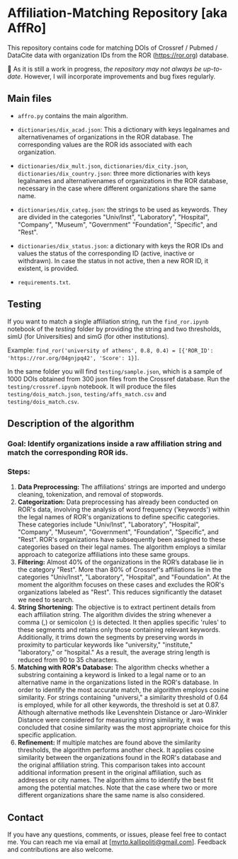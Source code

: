 # Affiliation-Matching Repository \[aka AffRo\]

This repository contains code for matching DOIs of Crossref / Pubmed / DataCite data with organization IDs from the ROR (https://ror.org) database.

🚀 As it is still a work in progress, *the repository may not always be up-to-date*. 
However, I will incorporate improvements and bug fixes regularly. 

## Main files


- `affro.py` contains the main algorithm.

- `dictionaries/dix_acad.json`: This a dictionary with keys legalnames and alternativenames of organizations in the ROR database. The corresponding values are the ROR ids associated with each organization.

- `dictionaries/dix_mult.json`, `dictionaries/dix_city.json`, `dictionaries/dix_country.json`: three more dictionaries with keys legalnames and alternativenames of organizations in the ROR database, necessary in the case where different organizations share the same name.
  
- `dictionaries/dix_categ.json`: the strings to be used as keywords. They are divided in the categories "Univ/Inst", "Laboratory", "Hospital", "Company", "Museum", "Government" "Foundation", "Specific", and "Rest".

-  `dictionaries/dix_status.json`: a dictionary with keys the ROR IDs and values the status of the corresponding ID (active, inactive or withdrawn). In case the status in not active, then a new ROR ID, it existent, is provided. 

- `requirements.txt`.


##  Testing

If you want to match a single affiliation string, run the `find_ror.ipynb` notebook  of the _testing_ folder by providing the string and two thresholds, simU (for Universities) and simG (for other institutions). 

Example: `find_ror('university of athens', 0.8, 0.4) = [{'ROR_ID': 'https://ror.org/04gnjpq42', 'Score': 1}]`.

In the same folder you will find `testing/sample.json`, which is a sample of 1000 DOIs obtained from 300 json files from the Crossref database. Run the `testing/crossref.ipynb` notebook. It will produce the files `testing/dois_match.json`, `testing/affs_match.csv` and `testing/dois_match.csv`.


## Description of the algorithm

### Goal: Identify organizations inside a raw affiliation string and match the corresponding ROR ids.

### Steps:

1. **Data Preprocessing:** The affiliations' strings are imported and undergo cleaning, tokenization, and removal of stopwords.
2. **Categorization:** Data preprocessing has already been conducted on ROR's data, involving the analysis of word frequency ('keywords') within the legal names of ROR's organizations to define specific categories. These categories include "Univ/Inst", "Laboratory", "Hospital", "Company", "Museum", "Government", "Foundation",  "Specific", and "Rest". ROR's organizations have subsequently been assigned to these categories based on their legal names. The algorithm employs a similar approach to categorize affiliations into these same groups.
4. **Filtering:** Almost 40\% of the organizations in the ROR’s database lie in the category "Rest". More than 80\% of Crossref's affiliations lie in the categories "Univ/Inst", "Laboratory", "Hospital", and "Foundation". At the moment the algorithm focuses on these cases and excludes the ROR's organizations labeled as "Rest". This reduces significantly the dataset we need to search.
5. **String Shortening:** The objective is to extract pertinent details from each affiliation string. The algorithm divides the string whenever a comma (,) or semicolon (;) is detected. It then applies specific 'rules' to these segments and retains only those containing relevant keywords. Additionally, it trims down the segments by preserving words in proximity to particular keywords like "university," "institute," "laboratory," or "hospital." As a result, the average string length is reduced from 90 to 35 characters.
6. **Matching with ROR's Database:** The algorithm checks whether a substring containing a keyword is linked to a legal name or to an alternative name in the organizations listed in the ROR's database. In order to identify the most accurate match, the algorithm employs cosine similarity. For strings containing "universi," a similarity threshold of 0.64 is employed, while for all other keywords, the threshold is set at 0.87. Although alternative methods like Levenshtein Distance or Jaro-Winkler Distance were considered for measuring string similarity, it was concluded that cosine similarity was the most appropriate choice for this specific application.
7. **Refinement:** If multiple matches are found above the similarity thresholds, the algorithm performs another check. It applies cosine similarity between the organizations found in the ROR's database and the original affiliation string. This comparison takes into account additional information present in the original affiliation, such as addresses or city names. The algorithm aims to identify the best fit among the potential matches. Note that the case where two or more different organizations share the same name is also considered.



## Contact

If you have any questions, comments, or issues, please feel free to contact me. You can reach me via email at [myrto.kallipoliti@gmail.com]. Feedback and contributions are also welcome.


